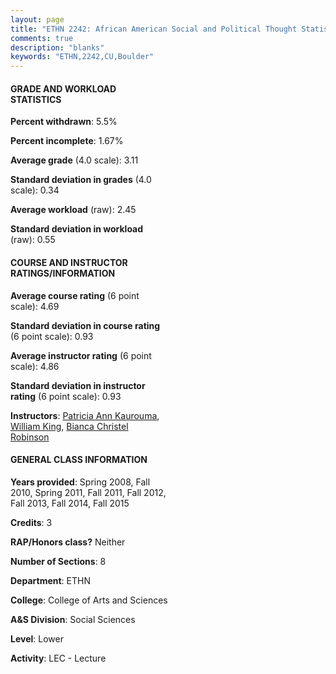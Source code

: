 ```yaml
---
layout: page
title: "ETHN 2242: African American Social and Political Thought Statistics"
comments: true
description: "blanks"
keywords: "ETHN,2242,CU,Boulder"
---
```

<head>
<script src="https://ajax.googleapis.com/ajax/libs/jquery/2.1.3/jquery.min.js"></script>
<script src="https://dl.dropboxusercontent.com/s/pc42nxpaw1ea4o9/highcharts.js?dl=0"></script>
<!-- <script src="../assets/js/highcharts.js"></script> -->
<style type="text/css">@font-face {
	font-family: "Bebas Neue";
	src: url(https://www.filehosting.org/file/details/544349/BebasNeue Regular.otf) format("opentype");
	}
	h1.Bebas { 
		font-family: "Bebas Neue", Verdana, Tahoma;
	}
</style>
</head>
<body>
	<div id="container" style="float: right; width: 45%; height: 88%; margin-left: 2.5%; margin-right: 2.5%;"></div>
	<script language="JavaScript">
		$(document).ready(function() {
		var chart = {type: 'column'};
		var title = {text: 'Grade Distribution'};
		var xAxis = {categories: ['A','B','C','D','F'],crosshair: true};
		var yAxis = {min: 0,title: {text: 'Percentage'}};
		var tooltip = {headerFormat: '<center><b><span style="font-size:20px">{point.key}</span></b></center>',
		               pointFormat: '<td style="padding:0"><b>{point.y:.1f}%</b></td>',
		               footerFormat: '</table>',shared: true,useHTML: true};
		var plotOptions = {column: {pointPadding: 0.0,borderWidth: 0}};  
		var credits = {enabled: false};var series= [{name: 'Percent',data: [30.33,57.5,10.35,0.53,1.29,]}];
		var json = {};
		json.chart = chart;
		json.title = title;
		json.tooltip = tooltip;
		json.xAxis = xAxis;
		json.yAxis = yAxis;  
		json.series = series;
		json.plotOptions = plotOptions;  
		json.credits = credits;
		$('#container').highcharts(json);
	});
	</script>
</body>
			   
#### GRADE AND WORKLOAD STATISTICS

**Percent withdrawn**: 5.5%

**Percent incomplete**: 1.67%

**Average grade** (4.0 scale): 3.11

**Standard deviation in grades** (4.0 scale): 0.34

**Average workload** (raw): 2.45

**Standard deviation in workload** (raw): 0.55

#### COURSE AND INSTRUCTOR RATINGS/INFORMATION

**Average course rating** (6 point scale): 4.69

**Standard deviation in course rating** (6 point scale): 0.93

**Average instructor rating** (6 point scale): 4.86

**Standard deviation in instructor rating** (6 point scale): 0.93

**Instructors**: <a href='../../instructors/Patricia_Ann_Kaurouma'>Patricia Ann Kaurouma</a>, <a href='../../instructors/William_King'>William King</a>, <a href='../../instructors/Bianca_Christel_Robinson'>Bianca Christel Robinson</a>

#### GENERAL CLASS INFORMATION

**Years provided**: Spring 2008, Fall 2010, Spring 2011, Fall 2011, Fall 2012, Fall 2013, Fall 2014, Fall 2015

**Credits**: 3

**RAP/Honors class?** Neither

**Number of Sections**: 8

**Department**: ETHN

**College**: College of Arts and Sciences

**A&S Division**: Social Sciences

**Level**: Lower

**Activity**: LEC - Lecture
